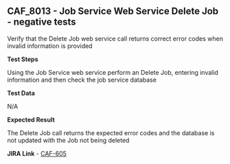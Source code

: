 ## CAF_8013 - Job Service Web Service Delete Job - negative tests ##

Verify that the Delete Job web service call returns correct error codes when invalid information is provided

**Test Steps**

Using the Job Service web service perform an Delete Job, entering invalid information and then check the job service database

**Test Data**

N/A

**Expected Result**

The Delete Job call returns the expected error codes and the database is not updated with the Job not being deleted

**JIRA Link** - [CAF-605](https://jira.autonomy.com/browse/CAF-605)
